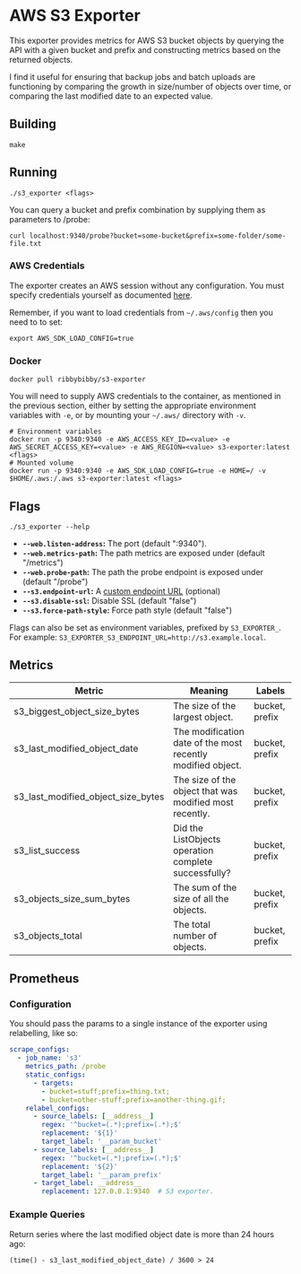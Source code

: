 # AWS S3 Exporter
This exporter provides metrics for AWS S3 bucket objects by querying the API with a given bucket and prefix and constructing metrics based on the returned objects.

I find it useful for ensuring that backup jobs and batch uploads are functioning by comparing the growth in size/number of objects over time, or comparing the last modified date to an expected value.

## Building
```
make
```

## Running
```
./s3_exporter <flags>
```

You can query a bucket and prefix combination by supplying them as parameters to /probe:
```
curl localhost:9340/probe?bucket=some-bucket&prefix=some-folder/some-file.txt
```

### AWS Credentials
The exporter creates an AWS session without any configuration. You must specify credentials yourself as documented [here](https://docs.aws.amazon.com/sdk-for-go/v1/developer-guide/configuring-sdk.html).

Remember, if you want to load credentials from `~/.aws/config` then you need to to set:
```
export AWS_SDK_LOAD_CONFIG=true
```

### Docker
```
docker pull ribbybibby/s3-exporter
```

You will need to supply AWS credentials to the container, as mentioned in the previous section, either by setting the appropriate environment variables with `-e`, or by mounting your `~/.aws/` directory with `-v`.
```
# Environment variables
docker run -p 9340:9340 -e AWS_ACCESS_KEY_ID=<value> -e AWS_SECRET_ACCESS_KEY=<value> -e AWS_REGION=<value> s3-exporter:latest <flags>
# Mounted volume
docker run -p 9340:9340 -e AWS_SDK_LOAD_CONFIG=true -e HOME=/ -v $HOME/.aws:/.aws s3-exporter:latest <flags>
```

## Flags
    ./s3_exporter --help
 * __`--web.listen-address`:__ The port (default ":9340").
 * __`--web.metrics-path`:__ The path metrics are exposed under (default "/metrics")
 * __`--web.probe-path`:__ The path the probe endpoint is exposed under (default "/probe")
 * __`--s3.endpoint-url`:__ A [custom endpoint URL](https://docs.aws.amazon.com/general/latest/gr/rande.html) (optional)
 * __`--s3.disable-ssl`:__ Disable SSL (default "false")
 * __`--s3.force-path-style`:__ Force path style (default "false")

Flags can also be set as environment variables, prefixed by `S3_EXPORTER_`. For example: `S3_EXPORTER_S3_ENDPOINT_URL=http://s3.example.local`.

## Metrics

| Metric | Meaning | Labels |
| ------ | ------- | ------ |
| s3_biggest_object_size_bytes | The size of the largest object. | bucket, prefix |
| s3_last_modified_object_date | The modification date of the most recently modified object. | bucket, prefix |
| s3_last_modified_object_size_bytes | The size of the object that was modified most recently. | bucket, prefix |
| s3_list_success | Did the ListObjects operation complete successfully? | bucket, prefix |
| s3_objects_size_sum_bytes | The sum of the size of all the objects. | bucket, prefix |
| s3_objects_total | The total number of objects. | bucket, prefix |

## Prometheus
### Configuration
You should pass the params to a single instance of the exporter using relabelling, like so:
```yml
scrape_configs:
  - job_name: 's3'
    metrics_path: /probe
    static_configs:
      - targets:
        - bucket=stuff;prefix=thing.txt;
        - bucket=other-stuff;prefix=another-thing.gif;
    relabel_configs:
      - source_labels: [__address__]
        regex: '^bucket=(.*);prefix=(.*);$'
        replacement: '${1}'
        target_label: '__param_bucket'
      - source_labels: [__address__]
        regex: '^bucket=(.*);prefix=(.*);$'
        replacement: '${2}'
        target_label: '__param_prefix'
      - target_label: __address__
        replacement: 127.0.0.1:9340  # S3 exporter.

```
### Example Queries
Return series where the last modified object date is more than 24 hours ago:
```
(time() - s3_last_modified_object_date) / 3600 > 24
```
